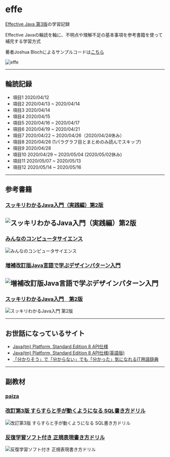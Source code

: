 # effe
[Effective Java 第3版](https://www.amazon.co.jp/Effective-Java-%E7%AC%AC3%E7%89%88-%E3%82%B8%E3%83%A7%E3%82%B7%E3%83%A5%E3%82%A2%E3%83%BB%E3%83%96%E3%83%AD%E3%83%83%E3%82%AF-ebook/dp/B07RHX1K53/ref=sr_1_1?__mk_ja_JP=%E3%82%AB%E3%82%BF%E3%82%AB%E3%83%8A&dchild=1&keywords=effective+java&qid=1587604225&sr=8-1)の学習記録

Effective Javaの輪読を軸に、不明点や理解不足の基本事項を参考書籍を使って補完する学習方式

 著者Joshua Blochによるサンプルコードは[こちら](https://github.com/jbloch/effective-java-3e-source-code)

![effe](https://m.media-amazon.com/images/I/5163U1-fsQL.jpg "effe")

---
## 輪読記録
- 項目1  2020/04/12
- 項目2  2020/04/13 ~ 2020/04/14
- 項目3  2020/04/14
- 項目4  2020/04/15
- 項目5  2020/04/16 ~ 2020/04/17
- 項目6  2020/04/19 ~ 2020/04/21
- 項目7  2020/04/22 ~ 2020/04/26（2020/04/24休み）
- 項目8  2020/04/26 (1パラグラフ目とまとめのみ読んでスキップ)
- 項目9  2020/04/28
- 項目10 2020/04/29 ~ 2020/05/04 (2020/05/02休み)
- 項目11 2020/05/07 ~ 2020/05/13
- 項目12 2020/05/14 ~ 2020/05/16

---
## 参考書籍

### [スッキリわかるJava入門（実践編）第2版](https://www.amazon.co.jp/%E3%82%B9%E3%83%83%E3%82%AD%E3%83%AA%E3%82%8F%E3%81%8B%E3%82%8BJava%E5%85%A5%E9%96%80-%E5%AE%9F%E8%B7%B5%E7%B7%A8-%E7%AC%AC2%E7%89%88-%E3%82%B9%E3%83%83%E3%82%AD%E3%83%AA%E3%82%8F%E3%81%8B%E3%82%8B%E3%82%B7%E3%83%AA%E3%83%BC%E3%82%BA-%E4%B8%AD%E5%B1%B1-ebook/dp/B00O0NIW30/ref=reads_cwrtbar_1/356-7700438-0775735?_encoding=UTF8&pd_rd_i=B00O0NIW30&pd_rd_r=99e9e8f8-de8b-4407-8a75-b644f659e6ff&pd_rd_w=CISbZ&pd_rd_wg=gugRW&pf_rd_p=64c49d12-7012-452e-9a49-e43c9513f9fc&pf_rd_r=AE4X8AN23YX7NVWH6MWH&psc=1&refRID=AE4X8AN23YX7NVWH6MWH)
![スッキリわかるJava入門（実践編）第2版](https://m.media-amazon.com/images/I/512YksTnm1L.jpg "スッキリわかるJava入門（実践編）第2版")
---

###  [みんなのコンピュータサイエンス](https://www.amazon.co.jp/gp/product/4798154814/ref=ppx_yo_dt_b_asin_title_o00_s00?ie=UTF8&psc=1)
![みんなのコンピュータサイエンス](https://images-na.ssl-images-amazon.com/images/I/41QFHYrBcsL._SX350_BO1,204,203,200_.jpg "みんなのコンピュータサイエンス")

### [増補改訂版Java言語で学ぶデザインパターン入門](https://www.amazon.co.jp/%E5%A2%97%E8%A3%9C%E6%94%B9%E8%A8%82%E7%89%88Java%E8%A8%80%E8%AA%9E%E3%81%A7%E5%AD%A6%E3%81%B6%E3%83%87%E3%82%B6%E3%82%A4%E3%83%B3%E3%83%91%E3%82%BF%E3%83%BC%E3%83%B3%E5%85%A5%E9%96%80-%E7%B5%90%E5%9F%8E-%E6%B5%A9/dp/4797327030)
![増補改訂版Java言語で学ぶデザインパターン入門](https://images-na.ssl-images-amazon.com/images/I/51QsmvkObML._SX392_BO1,204,203,200_.jpg "増補改訂版Java言語で学ぶデザインパターン入門")
---

### [スッキリわかるJava入門　第2版](https://www.amazon.co.jp/%E3%82%B9%E3%83%83%E3%82%AD%E3%83%AA%E3%82%8F%E3%81%8B%E3%82%8BJava%E5%85%A5%E9%96%80-%E7%AC%AC2%E7%89%88-%E3%82%B9%E3%83%83%E3%82%AD%E3%83%AA%E3%82%B7%E3%83%AA%E3%83%BC%E3%82%BA-%E4%B8%AD%E5%B1%B1-%E6%B8%85%E5%96%AC/dp/484433638X/ref=pd_lpo_14_t_1/356-7700438-0775735?_encoding=UTF8&pd_rd_i=484433638X&pd_rd_r=9191d801-d32a-4656-a366-a9eb744e9bdd&pd_rd_w=bP5Jr&pd_rd_wg=cPg7g&pf_rd_p=4b55d259-ebf0-4306-905a-7762d1b93740&pf_rd_r=RRE5DD8TXPDHVKGTFV7P&psc=1&refRID=RRE5DD8TXPDHVKGTFV7P)
![スッキリわかるJava入門 第2版](https://images-na.ssl-images-amazon.com/images/I/51p6dqvB3lL._SX351_BO1,204,203,200_.jpg "スッキリわかるJava入門")

---
## お世話になっているサイト
-  [Java(tm) Platform, Standard Edition 8
API仕様](https://docs.oracle.com/javase/jp/8/docs/api/overview-summary.html)
-  [Java(tm) Platform, Standard Edition 8
API仕様(英語版)](https://docs.oracle.com/javase/8/docs/api/overview-summary.html)
-  [「分かりそう」で「分からない」でも「分かった」気になれるIT用語辞典](https://wa3.i-3-i.info/index.html)

---
## 副教材

### [paiza](https://paiza.jp/)

###  [改訂第3版 すらすらと手が動くようになる SQL書き方ドリル](https://www.amazon.co.jp/gp/product/4774180661/ref=ppx_yo_dt_b_asin_title_o00_s00?ie=UTF8&psc=1)
![改訂第3版 すらすらと手が動くようになる SQL書き方ドリル](https://images-na.ssl-images-amazon.com/images/I/61tsxdCdOsL._SX352_BO1,204,203,200_.jpg "改訂第3版 すらすらと手が動くようになる SQL書き方ドリル")


###  [反復学習ソフト付き 正規表現書き方ドリル](https://www.amazon.co.jp/gp/product/4774145092/ref=ppx_yo_dt_b_asin_title_o01_s00?ie=UTF8&psc=1)
![反復学習ソフト付き 正規表現書き方ドリル](https://images-na.ssl-images-amazon.com/images/I/51+QEm3ScHL._SX298_BO1,204,203,200_.jpg "反復学習ソフト付き 正規表現書き方ドリル")